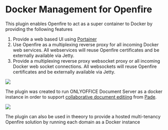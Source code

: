 # Docker Management for Openfire

This plugin enables Openfire to act as a super container to Docker by providing the following features

1. Provide a web based UI using [Portainer](https://portainer.io/)
2. Use Openfire as a multiplexing reverse proxy for all incoming Docker web services. All webservices will reuse Openfire certificates and be externally available via Jetty.
3. Provide a multiplexing reverse proxy websocket proxy or all incoming Docker web socket connections. All websockets will reuse Openfire certificates and be externally available via Jetty.

<img src="https://github.com/igniterealtime/Docker/blob/master/docs/docker_screen_1.png" />

The plugin was created to run ONLYOFFICE Document Server as a docker instance in order to support [collaborative document editiing](https://helpcenter.onlyoffice.com/guides/collaborative-editing.aspx) from [Pade](https://github.com/igniterealtime/Pade).

<img src="https://github.com/igniterealtime/Docker/blob/master/docs/docker_screen_2.png" />

The plugin can also be used in theeory to provide a hosted multi-tenancy Openfire solution by running each domain as a Docker instance


